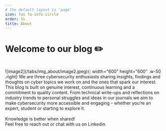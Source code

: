 ```yaml
---
# the default layout is 'page'
icon: fas fa-info-circle
order: 5s
title: About
---
```


# **Welcome to our blog** ✏️
<br>
![image2](/tabs/img_about/image2.jpeg){: width="600" height="600" .w-50 .right}
We are three cybersecurity enthusiasts sharing insights, findings and thoughts on cyber topics we work on and the ones that spark our interest. This blog is built on genuine interest, continuous learning and a commitment to quality content. From technical write-ups and reflections on industry trends to personal struggles and ideas in our journals we aim to make cybersecurity more accessible and engaging - whether you’re an expert, student or starting to explore it.
<br>
<br>
Knowledge is better when shared!
<br>
Feel free to reach out or chat with us on Linkedin.

